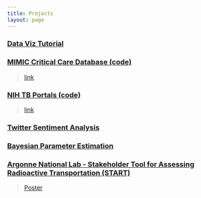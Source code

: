 ```yaml
---
title: Projects
layout: page
---
```


### [Data Viz Tutorial](https://github.com/dsasson48/dataviz)

### [MIMIC Critical Care Database (code)](https://github.com/cosgriffc/bst261-crrt)
> [link](https://mimic.physionet.org/)

### [NIH TB Portals (code)](https://github.com/dsasson48/niaid_TB)
> [link](https://tbportals.niaid.nih.gov/)

### [Twitter Sentiment Analysis](https://twitter260.github.io)

### [Bayesian Parameter Estimation](https://github.com/dsasson48/estimators_222/blob/master/222_presentation.pdf)

### [Argonne National Lab - Stakeholder Tool for Assessing Radioactive Transportation (START)](https://gis.inl.gov/start/Account/Login?ReturnUrl=%2fstart)
> [Poster](https://drive.google.com/file/d/1oF0eYyQmFazsX1VnI2Qq6Z-pPFTOJTN-/preview)
